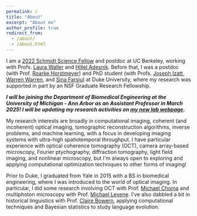 ```yaml
---
permalink: /
title: "About"
excerpt: "About me"
author_profile: true
redirect_from: 
  - /about/
  - /about.html
---
```

I am a [2022 Schmidt Science Fellow](https://schmidtsciencefellows.org/fellows/) and postdoc at UC Berkeley, working with Profs. [Laura Waller](http://www.laurawaller.com/) and [Hillel Adesnik](https://adesnik.berkeley.edu/). Before that, I was a postdoc (with Prof. [Roarke Horstmeyer](https://horstmeyer.pratt.duke.edu/)) and PhD student (with Profs. [Joseph Izatt](http://biophotonics.pratt.duke.edu/), [Warren Warren](https://chem.duke.edu/labs/warren/overview), and [Sina Farsiu](http://people.duke.edu/~sf59/)) at Duke University, where my research was supported in part by an NSF Graduate Research Fellowship. 

***I will be joining the Department of Biomedical Engineering at the University of Michigan - Ann Arbor as an Assistant Professor in March 2025! I will be updating my research activities on [my new lab webpage](https://computationaloptics.engin.umich.edu/).***

My research interests are broadly in computational imaging, coherent (and incoherent) optical imaging, tomographic reconstruction algorithms, inverse problems, and machine learning, with a focus in developing imaging systems with ultra-high spatiotemporal throughput. I have particular experience with optical coherence tomography (OCT), camera array-based microscopy, Fourier ptychography, diffraction tomography, light field imaging, and nonlinear microscopy, but I'm always open to exploring and applying computational optimization techniques to other forms of imaging!

Prior to Duke, I graduated from Yale in 2015 with a BS in biomedical engineering, where I was introduced to the world of optical imaging. In particular, I did some research involving OCT with Prof. [Michael Choma](https://medicine.yale.edu/profile/michael_choma/) and multiphoton microscopy with Prof. [Michael Levene](https://medicine.yale.edu/research-profile/michael_levene/). I've also dabbled a bit in historical linguistics with Prof. [Claire Bowern](https://ling.yale.edu/people/claire-bowern), applying computational techniques and Bayesian statistics to study language evolution.
